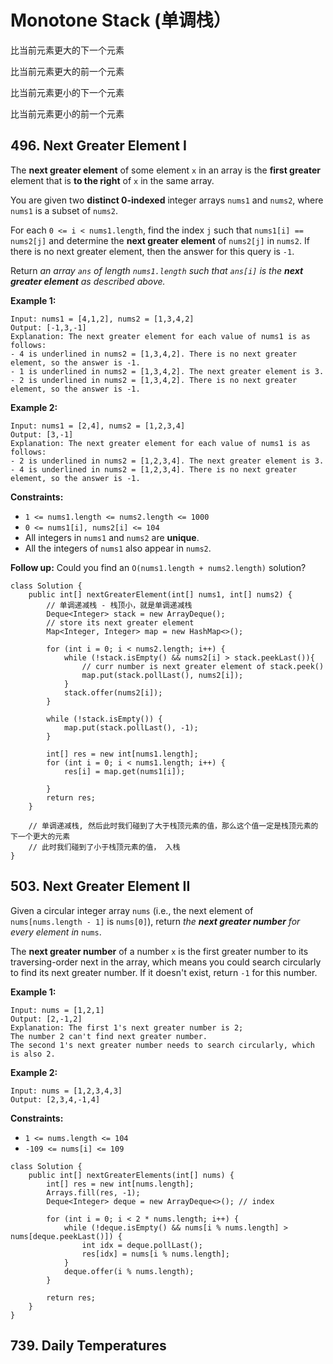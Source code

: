# Monotone Stack (单调栈）

比当前元素更大的下一个元素

比当前元素更大的前一个元素

比当前元素更小的下一个元素

比当前元素更小的前一个元素

## 496. Next Greater Element I

The **next greater element** of some element `x` in an array is the **first greater** element that is **to the right** of `x` in the same array.

You are given two **distinct 0-indexed** integer arrays `nums1` and `nums2`, where `nums1` is a subset of `nums2`.

For each `0 <= i < nums1.length`, find the index `j` such that `nums1[i] == nums2[j]` and determine the **next greater element** of `nums2[j]` in `nums2`. If there is no next greater element, then the answer for this query is `-1`.

Return _an array _`ans`_ of length _`nums1.length`_ such that _`ans[i]`_ is the **next greater element** as described above._

**Example 1:**

```
Input: nums1 = [4,1,2], nums2 = [1,3,4,2]
Output: [-1,3,-1]
Explanation: The next greater element for each value of nums1 is as follows:
- 4 is underlined in nums2 = [1,3,4,2]. There is no next greater element, so the answer is -1.
- 1 is underlined in nums2 = [1,3,4,2]. The next greater element is 3.
- 2 is underlined in nums2 = [1,3,4,2]. There is no next greater element, so the answer is -1.
```

**Example 2:**

```
Input: nums1 = [2,4], nums2 = [1,2,3,4]
Output: [3,-1]
Explanation: The next greater element for each value of nums1 is as follows:
- 2 is underlined in nums2 = [1,2,3,4]. The next greater element is 3.
- 4 is underlined in nums2 = [1,2,3,4]. There is no next greater element, so the answer is -1.
```

**Constraints:**

* `1 <= nums1.length <= nums2.length <= 1000`
* `0 <= nums1[i], nums2[i] <= 104`
* All integers in `nums1` and `nums2` are **unique**.
* All the integers of `nums1` also appear in `nums2`.

&#x20;**Follow up:** Could you find an `O(nums1.length + nums2.length)` solution?

```
class Solution {
    public int[] nextGreaterElement(int[] nums1, int[] nums2) {
        // 单调递减栈 - 栈顶小，就是单调递减栈
        Deque<Integer> stack = new ArrayDeque();
        // store its next greater element
        Map<Integer, Integer> map = new HashMap<>(); 
        
        for (int i = 0; i < nums2.length; i++) {
            while (!stack.isEmpty() && nums2[i] > stack.peekLast()){
                // curr number is next greater element of stack.peek()
                map.put(stack.pollLast(), nums2[i]);
            } 
            stack.offer(nums2[i]);
        }
        
        while (!stack.isEmpty()) {
            map.put(stack.pollLast(), -1);
        }
        
        int[] res = new int[nums1.length];
        for (int i = 0; i < nums1.length; i++) {
            res[i] = map.get(nums1[i]);
            
        }
        return res;
    }
    
    // 单调递减栈, 然后此时我们碰到了大于栈顶元素的值，那么这个值一定是栈顶元素的下一个更大的元素
    // 此时我们碰到了小于栈顶元素的值， 入栈
}
```

## 503. Next Greater Element II

Given a circular integer array `nums` (i.e., the next element of `nums[nums.length - 1]` is `nums[0]`), return _the **next greater number** for every element in_ `nums`.

The **next greater number** of a number `x` is the first greater number to its traversing-order next in the array, which means you could search circularly to find its next greater number. If it doesn't exist, return `-1` for this number.

**Example 1:**

```
Input: nums = [1,2,1]
Output: [2,-1,2]
Explanation: The first 1's next greater number is 2; 
The number 2 can't find next greater number. 
The second 1's next greater number needs to search circularly, which is also 2.
```

**Example 2:**

```
Input: nums = [1,2,3,4,3]
Output: [2,3,4,-1,4]
```

**Constraints:**

* `1 <= nums.length <= 104`
* `-109 <= nums[i] <= 109`

```
class Solution {
    public int[] nextGreaterElements(int[] nums) {
        int[] res = new int[nums.length];
        Arrays.fill(res, -1);
        Deque<Integer> deque = new ArrayDeque<>(); // index
        
        for (int i = 0; i < 2 * nums.length; i++) {
            while (!deque.isEmpty() && nums[i % nums.length] > nums[deque.peekLast()]) {
                int idx = deque.pollLast();
                res[idx] = nums[i % nums.length];
            }
            deque.offer(i % nums.length);
        }
        
        return res;
    }
}
```

## 739. Daily Temperatures&#x20;
